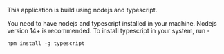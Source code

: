 This application is build using nodejs and typescript.

You need to have nodejs and typescript installed in your machine.
Nodejs version 14+ is recommended.
To install typescript in your system, run -

`npm install -g typescript`

